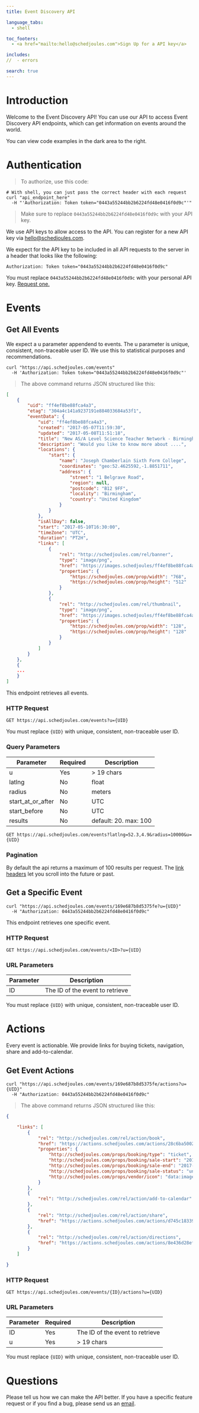 ```yaml
---
title: Event Discovery API

language_tabs:
  - shell

toc_footers:
  - <a href="mailto:hello@schedjoules.com">Sign Up for a API key</a>

includes:
//  - errors

search: true
---
```


# Introduction

Welcome to the Event Discovery API! You can use our API to access Event Discovery API endpoints, which can get information on events around the world.

You can view code examples in the dark area to the right.

# Authentication

> To authorize, use this code:

```shell
# With shell, you can just pass the correct header with each request
curl "api_endpoint_here"
  -H "'Authorization: Token token="0443a55244bb2b6224fd48e0416f0d9c"'"
```

> Make sure to replace `0443a55244bb2b6224fd48e0416f0d9c` with your API key.

We use API keys to allow access to the API. You can register for a new API key via hello@schedjoules.com.

We expect for the API key to be included in all API requests to the server in a header that looks like the following:

`Authorization: Token token="0443a55244bb2b6224fd48e0416f0d9c"`

<aside class="notice">
You must replace <code>0443a55244bb2b6224fd48e0416f0d9c</code> with your personal API key. <a href="mailto:hello@schedjoules.com">Request one.</a>
</aside>

# Events

## Get All Events

We expect a u parameter appendend to events. The u parameter is unique, consistent, non-traceable user ID. We use this to statistical purposes and recommendations.

```shell
curl "https://api.schedjoules.com/events"
  -H 'Authorization: Token token="0443a55244bb2b6224fd48e0416f0d9c"'
```

> The above command returns JSON structured like this:

```json
[
    {
        "uid": "ff4ef8be88fca4a3",
        "etag": "304a4c141a9237191e884033684a53f1",
        "eventData": {
            "uid": "ff4ef8be88fca4a3",
            "created": "2017-05-07T11:59:30",
            "updated": "2017-05-08T11:51:18",
            "title": "New AS/A Level Science Teacher Network - Birmingham",
            "description": "Would you like to know more about ....",
            "locations": {
                "start": {
                    "name": "Joseph Chamberlain Sixth Form College",
                    "coordinates": "geo:52.4625592,-1.8851711",
                    "address": {
                        "street": "1 Belgrave Road",
                        "region": null,
                        "postcode": "B12 9FF",
                        "locality": "Birmingham",
                        "country": "United Kingdom"
                    }
                }
            },
            "isAllDay": false,
            "start": "2017-05-10T16:30:00",
            "timeZone": "UTC",
            "duration": "PT2H",
            "links": [
                {
                    "rel": "http://schedjoules.com/rel/banner",
                    "type": "image/png",
                    "href": "https://images.schedjoules/ff4ef8be88fca4a3.png",
                    "properties": {
                        "https://schedjoules.com/prop/width": "768",
                        "https://schedjoules.com/prop/height": "512"
                    }
                },
                {
                    "rel": "http://schedjoules.com/rel/thumbnail",
                    "type": "image/png",
                    "href": "https://images.schedjoules/ff4ef8be88fca4a3.png",
                    "properties": {
                        "https://schedjoules.com/prop/width": "128",
                        "https://schedjoules.com/prop/height": "128"
                    }
                }
            ]
        }
    },
    {
	...
    }
]
```

This endpoint retrieves all events.

### HTTP Request

`GET https://api.schedjoules.com/events?u={UID}`

<aside class="notice">
You must replace <code>{UID}</code> with unique, consistent, non-traceable user ID.
</aside>

### Query Parameters

Parameter |Required |Description
--------- | --- |--------
u |Yes | > 19 chars
latlng |No | float
radius |No | meters
start_at_or_after|No | UTC
start_before|No |UTC
results|No |default: 20. max: 100

`GET https://api.schedjoules.com/events?latlng=52.3,4.9&radius=10000&u={UID}`

### Pagination
By default the api returns a maximum of 100 results per request. The <a href='https://tools.ietf.org/html/rfc5988'>link headers</a> let you scroll into the future or past.



## Get a Specific Event

```shell
curl "https://api.schedjoules.com/events/169e687b8d5375fe?u={UID}"
  -H "Authorization: 0443a55244bb2b6224fd48e0416f0d9c"
```

This endpoint retrieves one specific event.

### HTTP Request

`GET https://api.schedjoules.com/events/<ID>?u={UID}`

### URL Parameters

Parameter | Description
--------- | -----------
ID | The ID of the event to retrieve

<aside class="notice">
You must replace <code>{UID}</code> with unique, consistent, non-traceable user ID.
</aside>

# Actions

Every event is actionable. We provide links for buying tickets, navigation, share and add-to-calendar.

## Get Event Actions
```shell
curl "https://api.schedjoules.com/events/169e687b8d5375fe/actions?u={UID}"
  -H "Authorization: 0443a55244bb2b6224fd48e0416f0d9c"
```
> The above command returns JSON structured like this:

```json
{

    "links": [
        {
            "rel": "http://schedjoules.com/rel/action/book",
            "href": "https://actions.schedjoules.com/actions/28c6ba5002b71f44",
            "properties": {
                "http://schedjoules.com/props/booking/type": "ticket",
                "http://schedjoules.com/props/booking/sale-start": "2016-12-09T11:00:00Z",
                "http://schedjoules.com/props/booking/sale-end": "2017-06-28T19:00:00Z",
                "http://schedjoules.com/props/booking/sale-status": "unavailable",
                "http://schedjoules.com/props/vendor/icon": "data:image/png;base64,XXXXXXXXX"
            }
        },
        {
            "rel": "http://schedjoules.com/rel/action/add-to-calendar"
        },
        {
            "rel": "http://schedjoules.com/rel/action/share",
            "href": "https://actions.schedjoules.com/actions/d745c18339287eed"
        },
        {
            "rel": "http://schedjoules.com/rel/action/directions",
            "href": "https://actions.schedjoules.com/actions/8e436d28ef9e8864"
        }
    ]

}
```
### HTTP Request
`GET https://api.schedjoules.com/events/{ID}/actions?u={UID}`


### URL Parameters

Parameter |Required |Description
--------- | --- |--------
ID | Yes|The ID of the event to retrieve
u |Yes | > 19 chars

<aside class="notice">
You must replace <code>{UID}</code> with unique, consistent, non-traceable user ID.
</aside>

# Questions
Please tell us how we can make the API better. If you have a specific feature request or if you find a bug, please send us an <a href="mailto:hello@schedjoules.com">email</a>.